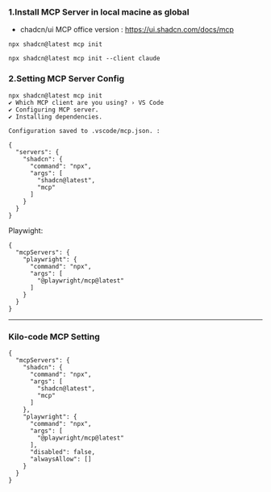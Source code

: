 ### 1.Install MCP Server in local macine as global 
- chadcn/ui MCP office version : https://ui.shadcn.com/docs/mcp
```
npx shadcn@latest mcp init

npx shadcn@latest mcp init --client claude

```


### 2.Setting MCP Server Config

```
npx shadcn@latest mcp init
✔ Which MCP client are you using? › VS Code
✔ Configuring MCP server.
✔ Installing dependencies.

Configuration saved to .vscode/mcp.json. :

{
  "servers": {
    "shadcn": {
      "command": "npx",
      "args": [
        "shadcn@latest",
        "mcp"
      ]
    }
  }
}

```
Playwight:

```
{
  "mcpServers": {
    "playwright": {
      "command": "npx",
      "args": [
        "@playwright/mcp@latest"
      ]
    }
  }
}
```
---
### Kilo-code MCP Setting

```
{
  "mcpServers": {
    "shadcn": {
      "command": "npx",
      "args": [
        "shadcn@latest",
        "mcp"
      ]
    },
    "playwright": {
      "command": "npx",
      "args": [
        "@playwright/mcp@latest"
      ],
      "disabled": false,
      "alwaysAllow": []
    }
  }
}
```
